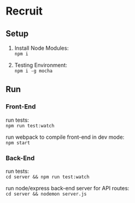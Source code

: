 # Recruit
## Setup
1. Install Node Modules:  
```npm i```

2. Testing Environment:  
```npm i -g mocha```

## Run 
### Front-End
run tests:  
```npm run test:watch```

run webpack to compile front-end in dev mode:  
```npm start```

### Back-End
run tests:  
```cd server && npm run test:watch```

run node/express back-end server for API routes:  
```cd server && nodemon server.js```